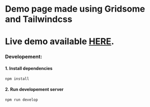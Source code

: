 # Demo page made using Gridsome and Tailwindcss

# Live demo available [HERE](https://pbabala.github.io/).

### Developement:

#### 1. Install dependencies

`npm install`

#### 2. Run developement server

`npm run develop`
